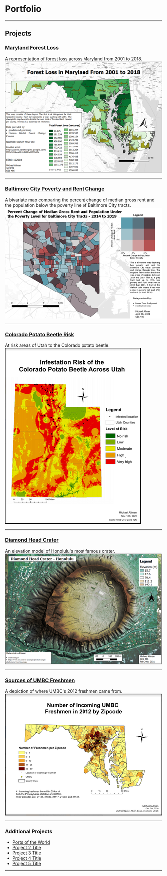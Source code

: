 # Portfolio

---
## Projects

### [Maryland Forest Loss](/project1_486/index)
A representation of forest loss across Maryland from 2001 to 2018.
[<img src="project_probation/Forest_Loss_image.PNG?raw=true"/>](/project1_486/index)

---
### [Baltimore City Poverty and Rent Change](/project_probation/index)
A bivariate map comparing the percent change of median gross rent and the population below the poverty line of Baltimore City tracts.
[<img src="project_probation/Allman_Balt_Poverty_Rent.png?raw=true"/>](/project_probation/index)

---
### [Colorado Potato Beetle Risk](/project_probation/index)
At risk areas of Utah to the Colorado potato beetle.
[<img src="project_probation/Potato_Beetle_Risk.PNG?raw=true"/>](/project_probation/index)

---
### [Diamond Head Crater](/Diamond_Head_Crater/index)
An elevation model of Honolulu's most famous crater.
[<img src="project_probation/Diamond_Head.PNG?raw=true"/>](/Diamond_Head_Crater/index)

---
### [Sources of UMBC Freshmen](/UMBC_Freshmen_Sources/index)
A depiction of where UMBC's 2012 freshmen came from.
[<img src="project_probation/UMBC_Freshmen.PNG?raw=true"/>](/UMBC_Freshmen_Sources/index)

---
### Additional Projects

- [Ports of the World](/Lab_5/Ports_Webmap/index)
- [Project 2 Title](http://example.com/)
- [Project 3 Title](http://example.com/)
- [Project 4 Title](http://example.com/)
- [Project 5 Title](http://example.com/)

---
